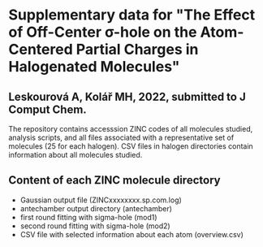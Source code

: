 # Supplementary data for "The Effect of Off-Center σ-hole on the Atom-Centered Partial Charges in Halogenated Molecules"

## Leskourová A, Kolář MH, 2022, submitted to J Comput Chem.

The repository contains accesssion ZINC codes of all molecules studied, analysis scripts, and all files associated with a representative set of molecules (25 for each halogen). CSV files in halogen directories contain information about all molecules studied.

## Content of each ZINC molecule directory

- Gaussian output file (ZINCxxxxxxxx.sp.com.log)
- antechamber output directory (antechamber)
- first round fitting with sigma-hole (mod1)
- second round fitting with sigma-hole (mod2)
- CSV file with selected information about each atom (overview.csv) 
